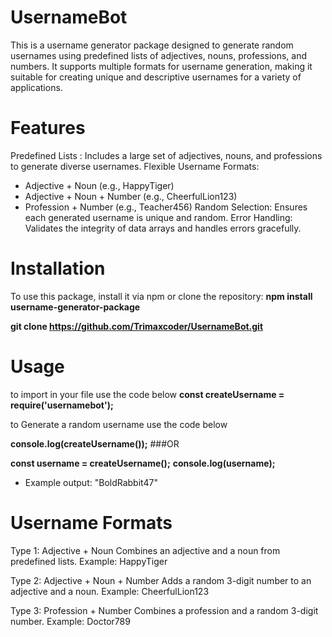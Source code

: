 # UsernameBot
This is a username generator package designed to generate random usernames using predefined lists of adjectives, nouns, professions, and numbers. It supports multiple formats for username generation, making it suitable for creating unique and descriptive usernames for a variety of applications.

# Features
Predefined Lists : Includes a large set of adjectives, nouns, and professions to generate diverse usernames.
Flexible Username Formats:
- Adjective + Noun (e.g., HappyTiger)
- Adjective + Noun + Number (e.g., CheerfulLion123)
- Profession + Number (e.g., Teacher456)
Random Selection: Ensures each generated username is unique and random.
Error Handling: Validates the integrity of data arrays and handles errors gracefully.

# Installation
To use this package, install it via npm or clone the repository:
**npm install username-generator-package**

**git clone https://github.com/Trimaxcoder/UsernameBot.git**

# Usage
to import in your file use the code below
**const createUsername = require('usernamebot');**

to Generate a random username use the code below

**console.log(createUsername());**
###OR

**const username = createUsername();**
**console.log(username);**  
- Example output: "BoldRabbit47"

# Username Formats
Type 1: Adjective + Noun
Combines an adjective and a noun from predefined lists.
Example: HappyTiger

Type 2: Adjective + Noun + Number
Adds a random 3-digit number to an adjective and a noun.
Example: CheerfulLion123

Type 3: Profession + Number
Combines a profession and a random 3-digit number.
Example: Doctor789